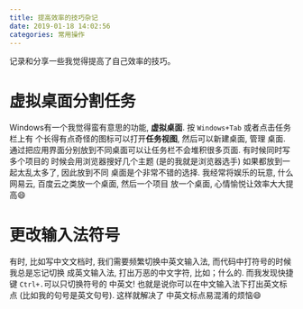 ```yaml
---
title: 提高效率的技巧杂记
date: 2019-01-18 14:02:56
categories: 常用操作
---
```


记录和分享一些我觉得提高了自己效率的技巧。

<!-- More -->

# 虚拟桌面分割任务

Windows有一个我觉得蛮有意思的功能, **虚拟桌面**. 按 `Windows+Tab` 或者点击任务栏上有
个长得有点奇怪的图标可以打开**任务视图**, 然后可以新建桌面, 管理
桌面. 通过把应用界面分别放到不同桌面可以让任务栏不会堆积很多页面. 有时候同时写多个项目的
时候会用浏览器搜好几个主题 (是的我就是浏览器选手) 如果都放到一起太乱太多了, 因此放到不同
桌面是个非常不错的选择. 我经常将娱乐的玩意, 什么网易云, 百度云之类放一个桌面, 然后一个项目
放一个桌面, 心情愉悦让效率大大提高:smile:

# 更改输入法符号

有时, 比如写中文文档时, 我们需要频繁切换中英文输入法, 而代码中打符号的时候我总是忘记切换
成英文输入法, 打出万恶的中文字符, 比如；什么的. 而我发现快捷键 `Ctrl+.`可以只切换符号的
中英文! 也就是说你可以在中文输入法下打出英文标点 (比如我的句号是英文句号). 这样就解决了
中英文标点易混淆的烦恼:smile:

<!-- TODO -->
<!-- chrom -->